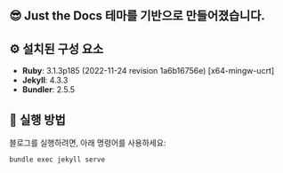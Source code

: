 ## 😎 Just the Docs 테마를 기반으로 만들어졌습니다.

## ⚙️ 설치된 구성 요소

- **Ruby**: 3.1.3p185 (2022-11-24 revision 1a6b16756e) [x64-mingw-ucrt]
- **Jekyll**: 4.3.3
- **Bundler**: 2.5.5

## 🚀 실행 방법
블로그를 실행하려면, 아래 명령어를 사용하세요:
```bash
bundle exec jekyll serve